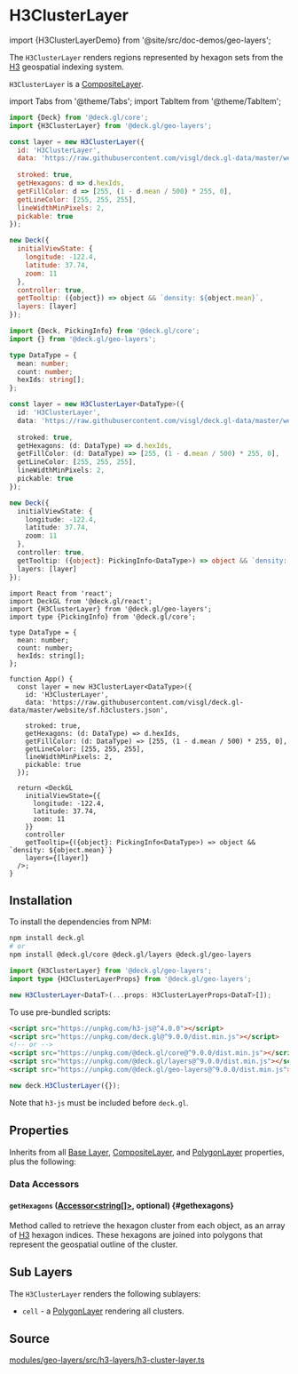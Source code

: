 # H3ClusterLayer

import {H3ClusterLayerDemo} from '@site/src/doc-demos/geo-layers';

<H3ClusterLayerDemo />

The `H3ClusterLayer` renders regions represented by hexagon sets from the [H3](https://h3geo.org/) geospatial indexing system.

`H3ClusterLayer` is a [CompositeLayer](../core/composite-layer.md).


import Tabs from '@theme/Tabs';
import TabItem from '@theme/TabItem';

<Tabs groupId="language">
  <TabItem value="js" label="JavaScript">

```js
import {Deck} from '@deck.gl/core';
import {H3ClusterLayer} from '@deck.gl/geo-layers';

const layer = new H3ClusterLayer({
  id: 'H3ClusterLayer',
  data: 'https://raw.githubusercontent.com/visgl/deck.gl-data/master/website/sf.h3clusters.json',
  
  stroked: true,
  getHexagons: d => d.hexIds,
  getFillColor: d => [255, (1 - d.mean / 500) * 255, 0],
  getLineColor: [255, 255, 255],
  lineWidthMinPixels: 2,
  pickable: true
});

new Deck({
  initialViewState: {
    longitude: -122.4,
    latitude: 37.74,
    zoom: 11
  },
  controller: true,
  getTooltip: ({object}) => object && `density: ${object.mean}`,
  layers: [layer]
});
```

  </TabItem>
  <TabItem value="ts" label="TypeScript">

```ts
import {Deck, PickingInfo} from '@deck.gl/core';
import {} from '@deck.gl/geo-layers';

type DataType = {
  mean: number;
  count: number;
  hexIds: string[];
};

const layer = new H3ClusterLayer<DataType>({
  id: 'H3ClusterLayer',
  data: 'https://raw.githubusercontent.com/visgl/deck.gl-data/master/website/sf.h3clusters.json',
  
  stroked: true,
  getHexagons: (d: DataType) => d.hexIds,
  getFillColor: (d: DataType) => [255, (1 - d.mean / 500) * 255, 0],
  getLineColor: [255, 255, 255],
  lineWidthMinPixels: 2,
  pickable: true
});

new Deck({
  initialViewState: {
    longitude: -122.4,
    latitude: 37.74,
    zoom: 11
  },
  controller: true,
  getTooltip: ({object}: PickingInfo<DataType>) => object && `density: ${object.mean}`,
  layers: [layer]
});
```

  </TabItem>
  <TabItem value="react" label="React">

```tsx
import React from 'react';
import DeckGL from '@deck.gl/react';
import {H3ClusterLayer} from '@deck.gl/geo-layers';
import type {PickingInfo} from '@deck.gl/core';

type DataType = {
  mean: number;
  count: number;
  hexIds: string[];
};

function App() {
  const layer = new H3ClusterLayer<DataType>({
    id: 'H3ClusterLayer',
    data: 'https://raw.githubusercontent.com/visgl/deck.gl-data/master/website/sf.h3clusters.json',
    
    stroked: true,
    getHexagons: (d: DataType) => d.hexIds,
    getFillColor: (d: DataType) => [255, (1 - d.mean / 500) * 255, 0],
    getLineColor: [255, 255, 255],
    lineWidthMinPixels: 2,
    pickable: true
  });

  return <DeckGL
    initialViewState={{
      longitude: -122.4,
      latitude: 37.74,
      zoom: 11
    }}
    controller
    getTooltip={({object}: PickingInfo<DataType>) => object && `density: ${object.mean}`}
    layers={[layer]}
  />;
}
```

  </TabItem>
</Tabs>


## Installation

To install the dependencies from NPM:

```bash
npm install deck.gl
# or
npm install @deck.gl/core @deck.gl/layers @deck.gl/geo-layers
```

```ts
import {H3ClusterLayer} from '@deck.gl/geo-layers';
import type {H3ClusterLayerProps} from '@deck.gl/geo-layers';

new H3ClusterLayer<DataT>(...props: H3ClusterLayerProps<DataT>[]);
```

To use pre-bundled scripts:

```html
<script src="https://unpkg.com/h3-js@^4.0.0"></script>
<script src="https://unpkg.com/deck.gl@^9.0.0/dist.min.js"></script>
<!-- or -->
<script src="https://unpkg.com/@deck.gl/core@^9.0.0/dist.min.js"></script>
<script src="https://unpkg.com/@deck.gl/layers@^9.0.0/dist.min.js"></script>
<script src="https://unpkg.com/@deck.gl/geo-layers@^9.0.0/dist.min.js"></script>
```

```js
new deck.H3ClusterLayer({});
```

Note that `h3-js` must be included before `deck.gl`.

## Properties

Inherits from all [Base Layer](../core/layer.md), [CompositeLayer](../core/composite-layer.md), and [PolygonLayer](../layers/polygon-layer.md) properties, plus the following:

### Data Accessors

#### `getHexagons` ([Accessor&lt;string[]&gt;](../../developer-guide/using-layers.md#accessors), optional) {#gethexagons}

Method called to retrieve the hexagon cluster from each object, as an array of [H3](https://h3geo.org/) hexagon indices. These hexagons are joined into polygons that represent the geospatial outline of the cluster.


## Sub Layers

The `H3ClusterLayer` renders the following sublayers:

* `cell` - a [PolygonLayer](../layers/column-layer.md) rendering all clusters.


## Source

[modules/geo-layers/src/h3-layers/h3-cluster-layer.ts](https://github.com/visgl/deck.gl/tree/9.1-release/modules/geo-layers/src/h3-layers/h3-cluster-layer.ts)
